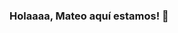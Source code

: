 ### Holaaaa, Mateo aquí estamos! 👋

<!--
**josemnavas/josemnavas** is a ✨ _special_ ✨ repository because its `README.md` (this file) appears on your GitHub profile.

Here are some ideas to get you started:

- 🔭 I’m currently working on my teacher (Luis Mateo) activities.
- 🌱 I’m currently learning Github...
- 👯 I’m looking to collaborate on ...
- 🤔 I’m looking for help with ...
- 💬 Ask me about cars, I love them.
- 📫 How to reach me: follow the white rabbit...
- 😄 Pronouns: ...
- ⚡ Fun fact: ante la duda, la más...
-->
